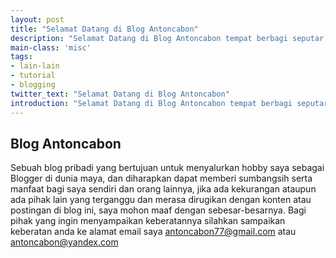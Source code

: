 ```yaml
---
layout: post
title: "Selamat Datang di Blog Antoncabon"
description: "Selamat Datang di Blog Antoncabon tempat berbagi seputar dunia blogging dan hal yang berhubungan dengan blog."
main-class: 'misc'
tags:
- lain-lain
- tutorial
- blogging
twitter_text: "Selamat Datang di Blog Antoncabon"
introduction: "Selamat Datang di Blog Antoncabon tempat berbagi seputar dunia blogging dan hal yang berhubungan dengan blog."
---
```

## Blog Antoncabon  

Sebuah blog pribadi yang bertujuan untuk menyalurkan hobby saya sebagai Blogger di dunia maya, dan diharapkan dapat memberi sumbangsih serta manfaat bagi saya sendiri dan orang lainnya, jika ada kekurangan ataupun ada pihak lain yang terganggu dan merasa dirugikan dengan konten atau postingan di blog ini, saya mohon maaf dengan sebesar-besarnya. Bagi pihak yang ingin menyampaikan keberatannya silahkan sampaikan keberatan anda ke alamat email saya [antoncabon77@gmail.com](mailto:antoncabon77@gmail.com) atau [antoncabon@yandex.com](mailto:antoncabon@yandex.com)

